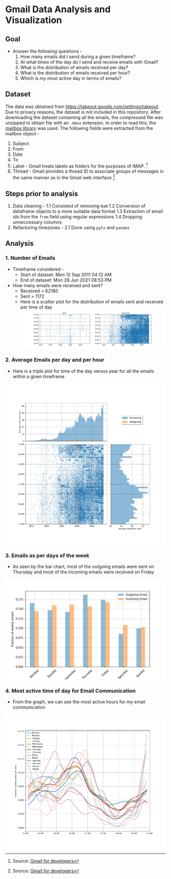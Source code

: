 # Gmail Data Analysis and Visualization

## Goal
* Answer the following questions - 
  1. How many emails did I send during a given timeframe?
  2. At what times of the day do I send and receive emails with Gmail?
  3. What is the distribution of emails received per day?
  4. What is the distribution of emails received per hour?
  5. Which is my most active day in terms of emails?

## Dataset

The data was obtained from https://takeout.google.com/settings/takeout. Due to privacy reasons, the dataset is not included in this repository. After downloading the dataset containing all the emails, the compressed file was unzipped to obtain file with an `.mbox` extension. In order to read this, the [mailbox library](https://pypi.org/project/mailbox/#description) was used. The following fields were extracted from the mailbox object -
  1. Subject
  2. From
  3. Date
  4. To
  5. Label - Gmail treats labels as folders for the purposes of IMAP. [^1]
  6. Thread - Gmail provides a thread ID to associate groups of messages in the same manner as in the Gmail web interface [^1]

## Steps prior to analysis
1. Data cleaning - 
  1.1 Consisted of removing `NaN`
  1.2 Conversion of dataframe objects to a more suitable data format
  1.3 Extraction of email ids from the `from` field using regular expressions
  1.4 Dropping unneccessary columns
2. Refactoring timezones -
  2.1 Done using `pytz` and `pandas`

## Analysis

### 1. Number of Emails
* Timeframe considered - 
  * Start of dataset:  Mon 12 Sep 2011 04:12 AM
  * End of dataset:  Mon 28 Jun 2021 08:53 PM
* How many emails were received and sent?
  * Received = 62180
  * Sent = 1172
  * Here is a scatter plot for the distribution of emails sent and received per time of day
  ![Fig 1. Mails received and sent as per time of day](mails_received_per_tod.png)
  
### 2. Average Emails per day and per hour
* Here is a triple plot for time of the day versus year for all the emails within a given timeframe

![Fig 2. Plot for time of the day versus year for all the emails ](avg_mails_per_day.png)

### 3. Emails as per days of the week
* As seen by the bar chart, most of the outgoing emails were sent on Thursday and most of the incoming emails were received on Friday

![Fig 3. Fraction of Weekly Mails Per Day](fraction_of_weekly_mails_per_day.png)


### 4. Most active time of day for Email Communication
* From the graph, we can see the most active hours for my email communication

![Fig 4. Active Hours for Email Communication](fraction_of_mails_weekly_per_tod.png)



[^1]: Source: [Gmail for developers](https://developers.google.com/gmail/imap/imap-extensions)
